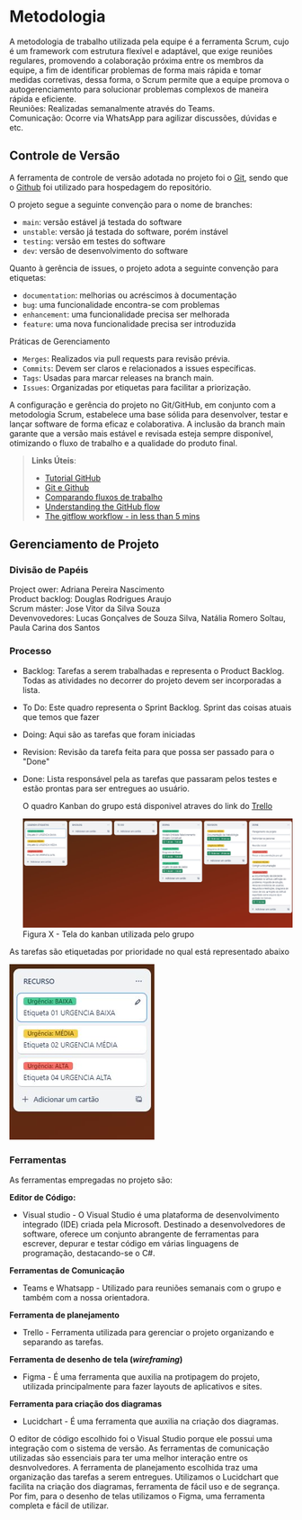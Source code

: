 
# Metodologia

A metodologia de trabalho utilizada pela equipe é a ferramenta Scrum, cujo é um framework com estrutura flexível e adaptável, que exige reuniões regulares, promovendo a colaboração próxima entre os membros da equipe, a fim de identificar problemas de forma mais rápida e tomar medidas corretivas, dessa forma, o Scrum permite que a equipe promova o autogerenciamento para solucionar problemas complexos de maneira rápida e eficiente.<br>
Reuniões: Realizadas semanalmente através do Teams. <br>
Comunicação: Ocorre via WhatsApp para agilizar discussões, dúvidas e etc. 

## Controle de Versão

A ferramenta de controle de versão adotada no projeto foi o
[Git](https://git-scm.com/), sendo que o [Github](https://github.com)
foi utilizado para hospedagem do repositório.

O projeto segue a seguinte convenção para o nome de branches:

- `main`: versão estável já testada do software
- `unstable`: versão já testada do software, porém instável
- `testing`: versão em testes do software
- `dev`: versão de desenvolvimento do software

Quanto à gerência de issues, o projeto adota a seguinte convenção para
etiquetas:

- `documentation`: melhorias ou acréscimos à documentação
- `bug`: uma funcionalidade encontra-se com problemas
- `enhancement`: uma funcionalidade precisa ser melhorada
- `feature`: uma nova funcionalidade precisa ser introduzida

Práticas de Gerenciamento
  
- `Merges`: Realizados via pull requests para revisão prévia. 
- `Commits`: Devem ser claros e relacionados a issues específicas. 
- `Tags`: Usadas para marcar releases na branch main. 
- `Issues`: Organizadas por etiquetas para facilitar a priorização. 

A configuração e gerência do projeto no Git/GitHub, em conjunto com a metodologia Scrum, estabelece uma base sólida para desenvolver, testar e lançar software de forma eficaz e colaborativa. A inclusão da branch main garante que a versão mais estável e revisada esteja sempre disponível, otimizando o fluxo de trabalho e a qualidade do produto final.

> **Links Úteis**:
> - [Tutorial GitHub](https://guides.github.com/activities/hello-world/)
> - [Git e Github](https://www.youtube.com/playlist?list=PLHz_AreHm4dm7ZULPAmadvNhH6vk9oNZA)
>  - [Comparando fluxos de trabalho](https://www.atlassian.com/br/git/tutorials/comparing-workflows)
> - [Understanding the GitHub flow](https://guides.github.com/introduction/flow/)
> - [The gitflow workflow - in less than 5 mins](https://www.youtube.com/watch?v=1SXpE08hvGs)

## Gerenciamento de Projeto

### Divisão de Papéis

Project ower: Adriana Pereira Nascimento
<br>
Product backlog: Douglas Rodrigues Araujo
<br>
Scrum máster: Jose Vitor da Silva Souza
<br>
Devenvovedores: Lucas Gonçalves de Souza Silva, Natália Romero Soltau, Paula Carina dos Santos

### Processo

* Backlog: Tarefas a serem trabalhadas e representa o Product Backlog. Todas as atividades no decorrer do projeto devem ser incorporadas a lista.
* To Do: Este quadro representa o Sprint Backlog. Sprint das coisas atuais que temos que fazer
* Doing: Aqui são as tarefas que foram iniciadas 
* Revision: Revisão da tarefa feita para que possa ser passado para o "Done"
* Done: Lista responsável pela as tarefas que passaram pelos testes e estão prontas para ser entregues ao usuário.
 
    O quadro Kanban do grupo está disponivel atraves do link do <a href="https://trello.com/b/ZNhswrMS/meu-treino">Trello</a>

    ![Kanban](https://github.com/ICEI-PUC-Minas-PMV-ADS/pmv-ads-2024-1-e2-proj-int-t1-meu-treino/blob/main/docs/img/Kanban.JPG)
    Figura X - Tela do kanban utilizada pelo grupo


As tarefas são etiquetadas por prioridade no qual está representado abaixo

![recurso](https://github.com/ICEI-PUC-Minas-PMV-ADS/pmv-ads-2024-1-e2-proj-int-t1-meu-treino/blob/main/docs/img/recurso.JPG)




### Ferramentas

As ferramentas empregadas no projeto são:

**Editor de Código:**
- Visual studio - O Visual Studio é uma plataforma de desenvolvimento integrado (IDE) criada pela Microsoft. Destinado a desenvolvedores de software, oferece um conjunto abrangente de ferramentas para escrever, depurar e testar código em várias linguagens de programação, destacando-se o C#.

**Ferramentas de Comunicação**
- Teams e Whatsapp - Utilizado para reuniões semanais com o grupo e também com a nossa orientadora.

**Ferramenta de planejamento**
- Trello - Ferramenta utilizada para gerenciar o projeto organizando e separando as tarefas. 

**Ferramenta de desenho de tela (_wireframing_)**
- Figma - É uma ferramenta que auxilia na protipagem do projeto, utilizada principalmente para fazer layouts de aplicativos e sites.

**Ferramenta para criação dos diagramas**
- Lucidchart - É uma ferramenta que auxilia na criação dos diagramas.
  
O editor de código escolhido foi o Visual Studio porque ele possui uma integração com o
sistema de versão. As ferramentas de comunicação utilizadas são essenciais para ter uma melhor interação entre os desnvolvedores. A ferramenta de
planejamento escolhida traz uma organização das tarefas a serem entregues. Utilizamos o Lucidchart que facilita na criação dos diagramas,
ferramenta de fácil uso e de segrança. Por fim, para o desenho de telas utilizamos o Figma, uma ferramenta completa e fácil de utilizar.

